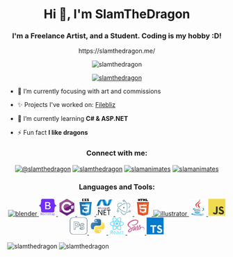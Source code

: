 <h1 align="center">Hi 👋, I'm SlamTheDragon</h1>
<h3 align="center">I'm a Freelance Artist, and a Student. Coding is my hobby :D!</h3>
<p align="center"> https://slamthedragon.me/</p>

<p align="center"> <img src="https://komarev.com/ghpvc/?username=slamthedragon&label=Profile%20views&color=00d5ff&style=flat" alt="slamthedragon" /> </p>

<p align="center"> <a href="https://twitter.com/SlamTheDragon" target="blank"><img src="https://img.shields.io/twitter/follow/slamthedragon?logo=twitter&style=for-the-badge" alt="slamthedragon" /></a> </p>

- 🔭 I’m currently focusing with art and commissions
- ✨ Projects I've worked on: [Filebliz](https://github.com/loybaldo/fileblizz)

- 🌱 I’m currently learning **C# & ASP.NET**

- ⚡ Fun fact **I like dragons**

<h3 align="center">Connect with me:</h3>
<p align="center">
<a href="https://twitter.com/@slamthedragon" target="blank"><img align="center" src="https://raw.githubusercontent.com/rahuldkjain/github-profile-readme-generator/master/src/images/icons/Social/twitter.svg" alt="@slamthedragon" height="30" width="40" /></a>
<a href="https://instagram.com/slamthedragon" target="blank"><img align="center" src="https://raw.githubusercontent.com/rahuldkjain/github-profile-readme-generator/master/src/images/icons/Social/instagram.svg" alt="slamthedragon" height="30" width="40" /></a>
<a href="https://www.youtube.com/channel/UCYnJrxFOPnLurHh0FA2lILQ" target="blank"><img align="center" src="https://raw.githubusercontent.com/rahuldkjain/github-profile-readme-generator/master/src/images/icons/Social/youtube.svg" alt="slamanimates" height="30" width="40" /></a>
<a href="[https://www.youtube.com/channel/UCYnJrxFOPnLurHh0FA2lILQ](https://www.youtube.com/channel/UCvtJgMzx84EUfKCjjowSoMQ)" target="blank"><img align="center" src="https://raw.githubusercontent.com/rahuldkjain/github-profile-readme-generator/master/src/images/icons/Social/youtube.svg" alt="slamanimates" height="30" width="40" /></a>
</p>

<h3 align="center">Languages and Tools:</h3>
<p align="center"> <a href="https://www.blender.org/" target="_blank" rel="noreferrer"> <img src="https://download.blender.org/branding/community/blender_community_badge_white.svg" alt="blender" width="40" height="40"/> </a> <a href="https://getbootstrap.com" target="_blank" rel="noreferrer"> <img src="https://raw.githubusercontent.com/devicons/devicon/master/icons/bootstrap/bootstrap-plain-wordmark.svg" alt="bootstrap" width="40" height="40"/> </a> <a href="https://www.w3schools.com/cs/" target="_blank" rel="noreferrer"> <img src="https://raw.githubusercontent.com/devicons/devicon/master/icons/csharp/csharp-original.svg" alt="csharp" width="40" height="40"/> </a> <a href="https://www.w3schools.com/css/" target="_blank" rel="noreferrer"> <img src="https://raw.githubusercontent.com/devicons/devicon/master/icons/css3/css3-original-wordmark.svg" alt="css3" width="40" height="40"/> </a> <a href="https://dotnet.microsoft.com/" target="_blank" rel="noreferrer"> <img src="https://raw.githubusercontent.com/devicons/devicon/master/icons/dot-net/dot-net-original-wordmark.svg" alt="dotnet" width="40" height="40"/> </a> <a href="https://www.electronjs.org" target="_blank" rel="noreferrer"> <img src="https://raw.githubusercontent.com/devicons/devicon/master/icons/electron/electron-original.svg" alt="electron" width="40" height="40"/> </a> <a href="https://www.w3.org/html/" target="_blank" rel="noreferrer"> <img src="https://raw.githubusercontent.com/devicons/devicon/master/icons/html5/html5-original-wordmark.svg" alt="html5" width="40" height="40"/> </a> <a href="https://www.adobe.com/in/products/illustrator.html" target="_blank" rel="noreferrer"> <img src="https://www.vectorlogo.zone/logos/adobe_illustrator/adobe_illustrator-icon.svg" alt="illustrator" width="40" height="40"/> </a> <a href="https://www.java.com" target="_blank" rel="noreferrer"> <img src="https://raw.githubusercontent.com/devicons/devicon/master/icons/java/java-original.svg" alt="java" width="40" height="40"/> </a> <a href="https://developer.mozilla.org/en-US/docs/Web/JavaScript" target="_blank" rel="noreferrer"> <img src="https://raw.githubusercontent.com/devicons/devicon/master/icons/javascript/javascript-original.svg" alt="javascript" width="40" height="40"/> </a> <a href="https://www.photoshop.com/en" target="_blank" rel="noreferrer"> <img src="https://raw.githubusercontent.com/devicons/devicon/master/icons/photoshop/photoshop-line.svg" alt="photoshop" width="40" height="40"/> </a> <a href="https://www.python.org" target="_blank" rel="noreferrer"> <img src="https://raw.githubusercontent.com/devicons/devicon/master/icons/python/python-original.svg" alt="python" width="40" height="40"/> </a> <a href="https://reactjs.org/" target="_blank" rel="noreferrer"> <img src="https://raw.githubusercontent.com/devicons/devicon/master/icons/react/react-original-wordmark.svg" alt="react" width="40" height="40"/> </a> <a href="https://sass-lang.com" target="_blank" rel="noreferrer"> <img src="https://raw.githubusercontent.com/devicons/devicon/master/icons/sass/sass-original.svg" alt="sass" width="40" height="40"/> </a> <a href="https://www.typescriptlang.org/" target="_blank" rel="noreferrer"> <img src="https://raw.githubusercontent.com/devicons/devicon/master/icons/typescript/typescript-original.svg" alt="typescript" width="40" height="40"/> </a> </p>

<p>
<img align="center" src="https://github-readme-stats.vercel.app/api/top-langs?username=slamthedragon&show_icons=true&theme=dark&title_color=00e1ff&text_color=009dff&hide_border=true&locale=en&icon_color=00e1ff&layout=compact" alt="slamthedragon" />
<img align="center" src="https://github-readme-stats.vercel.app/api?username=slamthedragon&show_icons=true&theme=dark&title_color=00e1ff&text_color=009dff&hide_border=true&locale=en&icon_color=00e1ff&layout=compact" alt="slamthedragon" />
</p>
